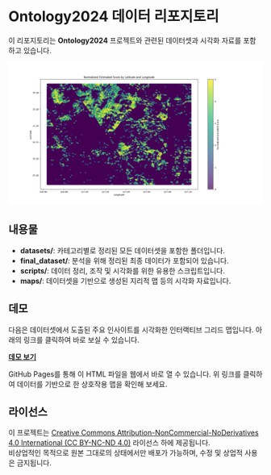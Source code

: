 # Ontology2024 데이터 리포지토리

이 리포지토리는 **Ontology2024** 프로젝트와 관련된 데이터셋과 시각화 자료를 포함하고 있습니다.

![Figure 1](https://github.com/Ontology2024/data/blob/main/final_dataset/plots/Figure_1.png?raw=true)

## 내용물

- **datasets/**: 카테고리별로 정리된 모든 데이터셋을 포함한 폴더입니다.
- **final_dataset/**: 분석을 위해 정리된 최종 데이터가 포함되어 있습니다.
- **scripts/**: 데이터 정리, 조작 및 시각화를 위한 유용한 스크립트입니다.
- **maps/**: 데이터셋을 기반으로 생성된 지리적 맵 등의 시각화 자료입니다.

## 데모

다음은 데이터셋에서 도출된 주요 인사이트를 시각화한 인터랙티브 그리드 맵입니다. 아래의 링크를 클릭하여 바로 보실 수 있습니다.

[**데모 보기**](https://ontology2024.github.io/data/final_dataset/maps/cus_grid_map.html)

GitHub Pages를 통해 이 HTML 파일을 웹에서 바로 열 수 있습니다. 위 링크를 클릭하여 데이터를 기반으로 한 상호작용 맵을 확인해 보세요.

## 라이선스

이 프로젝트는 [Creative Commons Attribution-NonCommercial-NoDerivatives 4.0 International (CC BY-NC-ND 4.0)](https://creativecommons.org/licenses/by-nc-nd/4.0/deed.ko) 라이선스 하에 제공됩니다.  
비상업적인 목적으로 원본 그대로의 상태에서만 배포가 가능하며, 수정 및 상업적 사용은 금지됩니다.
